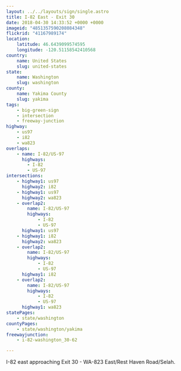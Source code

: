 ```yaml
---
layout: ../../layouts/sign/single.astro
title: I-82 East - Exit 30
date: 2018-04-30 14:33:52 +0000 +0000
imageid: "4851357590208084348"
flickrid: "41167989174"
location:
    latitude: 46.6439099574595
    longitude: -120.51158542410568
country:
    name: United States
    slug: united-states
state:
    name: Washington
    slug: washington
county:
    name: Yakima County
    slug: yakima
tags:
    - big-green-sign
    - intersection
    - freeway-junction
highway:
    - us97
    - i82
    - wa823
overlaps:
    - name: I-82/US-97
      highways:
        - I-82
        - US-97
intersections:
    - highway1: us97
      highway2: i82
    - highway1: us97
      highway2: wa823
    - overlap2:
        name: I-82/US-97
        highways:
            - I-82
            - US-97
      highway1: us97
    - highway1: i82
      highway2: wa823
    - overlap2:
        name: I-82/US-97
        highways:
            - I-82
            - US-97
      highway1: i82
    - overlap2:
        name: I-82/US-97
        highways:
            - I-82
            - US-97
      highway1: wa823
statePages:
    - state/washington
countyPages:
    - state/washington/yakima
freewayjunction:
    - i-82-washington_30-62

---
```

I-82 east approaching Exit 30 - WA-823 East/Rest Haven Road/Selah.